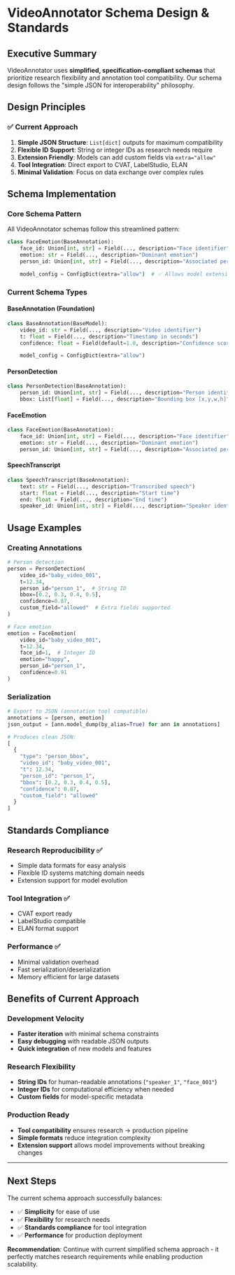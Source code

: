 # VideoAnnotator Schema Design & Standards

## Executive Summary

VideoAnnotator uses **simplified, specification-compliant schemas** that prioritize research flexibility and annotation tool compatibility. Our schema design follows the "simple JSON for interoperability" philosophy.

## Design Principles

### ✅ Current Approach

1. **Simple JSON Structure**: `List[dict]` outputs for maximum compatibility
2. **Flexible ID Support**: String or integer IDs as research needs require
3. **Extension Friendly**: Models can add custom fields via `extra="allow"`
4. **Tool Integration**: Direct export to CVAT, LabelStudio, ELAN
5. **Minimal Validation**: Focus on data exchange over complex rules

## Schema Implementation

### Core Schema Pattern

All VideoAnnotator schemas follow this streamlined pattern:

```python
class FaceEmotion(BaseAnnotation):
    face_id: Union[int, str] = Field(..., description="Face identifier")
    emotion: str = Field(..., description="Dominant emotion")
    person_id: Union[int, str] = Field(..., description="Associated person")

    model_config = ConfigDict(extra="allow")  # ✅ Allows model extensions
```

### Current Schema Types

#### BaseAnnotation (Foundation)

```python
class BaseAnnotation(BaseModel):
    video_id: str = Field(..., description="Video identifier")
    t: float = Field(..., description="Timestamp in seconds")
    confidence: float = Field(default=1.0, description="Confidence score")

    model_config = ConfigDict(extra="allow")
```

#### PersonDetection

```python
class PersonDetection(BaseAnnotation):
    person_id: Union[int, str] = Field(..., description="Person identifier")
    bbox: List[float] = Field(..., description="Bounding box [x,y,w,h]")
```

#### FaceEmotion

```python
class FaceEmotion(BaseAnnotation):
    face_id: Union[int, str] = Field(..., description="Face identifier")
    emotion: str = Field(..., description="Dominant emotion")
    person_id: Union[int, str] = Field(..., description="Associated person")
```

#### SpeechTranscript

```python
class SpeechTranscript(BaseAnnotation):
    text: str = Field(..., description="Transcribed speech")
    start: float = Field(..., description="Start time")
    end: float = Field(..., description="End time")
    speaker_id: Union[int, str] = Field(..., description="Speaker identifier")
```

## Usage Examples

### Creating Annotations

```python
# Person detection
person = PersonDetection(
    video_id="baby_video_001",
    t=12.34,
    person_id="person_1",  # String ID
    bbox=[0.2, 0.3, 0.4, 0.5],
    confidence=0.87,
    custom_field="allowed"  # Extra fields supported
)

# Face emotion
emotion = FaceEmotion(
    video_id="baby_video_001",
    t=12.34,
    face_id=1,  # Integer ID
    emotion="happy",
    person_id="person_1",
    confidence=0.91
)
```

### Serialization

```python
# Export to JSON (annotation tool compatible)
annotations = [person, emotion]
json_output = [ann.model_dump(by_alias=True) for ann in annotations]

# Produces clean JSON:
[
  {
    "type": "person_bbox",
    "video_id": "baby_video_001",
    "t": 12.34,
    "person_id": "person_1",
    "bbox": [0.2, 0.3, 0.4, 0.5],
    "confidence": 0.87,
    "custom_field": "allowed"
  }
]
```

## Standards Compliance

### Research Reproducibility ✅

- Simple data formats for easy analysis
- Flexible ID systems matching domain needs
- Extension support for model evolution

### Tool Integration ✅

- CVAT export ready
- LabelStudio compatible
- ELAN format support

### Performance ✅

- Minimal validation overhead
- Fast serialization/deserialization
- Memory efficient for large datasets

## Benefits of Current Approach

### Development Velocity

- **Faster iteration** with minimal schema constraints
- **Easy debugging** with readable JSON outputs
- **Quick integration** of new models and features

### Research Flexibility

- **String IDs** for human-readable annotations (`"speaker_1"`, `"face_001"`)
- **Integer IDs** for computational efficiency when needed
- **Custom fields** for model-specific metadata

### Production Ready

- **Tool compatibility** ensures research → production pipeline
- **Simple formats** reduce integration complexity
- **Extension support** allows model improvements without breaking changes

---

## Next Steps

The current schema approach successfully balances:

- ✅ **Simplicity** for ease of use
- ✅ **Flexibility** for research needs
- ✅ **Standards compliance** for tool integration
- ✅ **Performance** for production deployment

**Recommendation**: Continue with current simplified schema approach - it perfectly matches research requirements while enabling production scalability.
